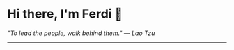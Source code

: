 <h1>Hi there, I'm Ferdi 👋</h1>

<p><em>
  "To lead the people, walk behind them." — Lao Tzu
</em></p>

---
